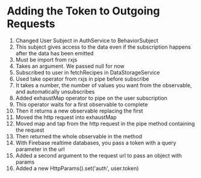 # Adding the Token to Outgoing Requests
01. Changed User Subject in AuthService to BehaviorSubject
02. This subject gives access to the data even if the subscription happens after the data has been emitted
03. Must be import from rxjs
04. Takes an argument. We passed null for now
05. Subscribed to user in fetchRecipes in DataStorageService
06. Used take operator from rxjs in pipe before subscribe
07. It takes a number, the number of values you want from the observable, and automatically unsubscribes
08. Added exhaustMap operator to pipe on the user subscription
09. This operator waits for a first observable to complete
10. Then it returns a new observable replacing the first
11. Moved the http request into exhaustMap
12. Moved map and tap from the http request in the pipe method containing the request
13. Then returned the whole observable in the method
14. With Firebase realtime databases, you pass a token with a query parameter in the url
15. Added a second argument to the request url to pass an object with params
16. Added a new HttpParams().set('auth', user.token)